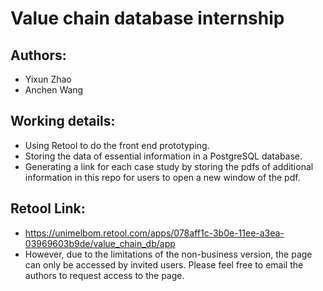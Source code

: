 # Value chain database internship

## Authors:
* Yixun Zhao
* Anchen Wang

## Working details:

- Using Retool to do the front end prototyping.
- Storing the data of essential information in a PostgreSQL database.
- Generating a link for each case study by storing the pdfs of additional information in this repo for users to open a new window of the pdf.

## Retool Link:
- https://unimelbom.retool.com/apps/078aff1c-3b0e-11ee-a3ea-03969603b9de/value_chain_db/app
- However, due to the limitations of the non-business version, the page can only be accessed by invited users. Please feel free to email the authors to request access to the page.


